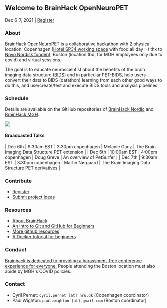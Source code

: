 ## Welcome to BrainHack OpenNeuroPET

Dec 6-7, 2021 | [Register](https://forms.gle/M9QMk2dtguJLmFJB7)

### About

BrainHack OpenNeuroPET is a collaborative hackathon with 2 physical location: Copenhagen ([Hotel SP34 working space](https://github.com/openneuropet/outreach/blob/main/Brainhack-Nordic2021/location.md) with food all day :-) thx to [Novo Nordisk fonden](https://novonordiskfonden.dk/en/)), Boston (location tbd, for MGH employees only due to covid) and virtual sessions.

The goal is to educate neuroscientist about the benefits of the brain imaging data structure ([BIDS]()) and in particular PET-BIDS, help users convert their data to BIDS (datathon) learning from each other good ways to do this, and use/create/test and execute BIDS tools and analysis pipelines.

### Schedule

Details are available on the GitHub repositories of [BrainHack Nordic](https://github.com/openneuropet/outreach/tree/main/Brainhack-Nordic2021) and [BrainHack MGH](https://github.com/openneuropet/outreach/tree/main/Brainhack-MGH2021).

<img src="https://raw.githubusercontent.com/openneuropet/brainhack/gh-pages/images/schedule1.jpg">

#### Broadcasted Talks

| Dec 6th | 9:30am EST | 3:30pm copenhagen | Melanie Ganz | The Brain Imaging Data Structure PET extension |
| Dec 6th | 10:00am EST | 4:00pm copenhagen | Doug Greve | An overview of PetSurfer |
| Dec 7th | 9:30am EST | 3:30pm copenhagen | Martin Nørgaard | The Brain Imaging Data Structure PET derivatives |

### Contribute

- [Register](https://goo.gl/de4J2P)
- [Submit project ideas](https://github.com/openneuropet/outreach/issues/new?assignees=&labels=&template=brainhack-.md&title=%5BBrainHack%5D)

### Resources

- [About BrainHack](https://brainhack.org/about.html)
- [An Intro to Git and GitHub for Beginners](https://product.hubspot.com/blog/git-and-github-tutorial-for-beginners)
- [More github resources](https://guides.github.com/)
- [A Docker tutorial for beginners](https://docker-curriculum.com/)

### Conduct

[Brainhack is dedicated to providing a harassment-free conference experience for everyone.](https://brainhack.org/code-of-conduct.html)  People attending the Boston location must also abide by MGH's COVID policies.

### Contact

- Cyril Pernet: `cyril.pernet [at] nru.dk` (Copenhagen coordinator)
- Paul Wighton: `paul.wighton [at] gmail.com` (Boston coordinator)
